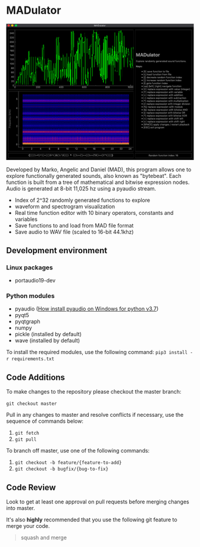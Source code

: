 # MADulator

![Image of MADultor UI](https://github.com/Markobozic/MADulator/blob/master/img/MadulatorUI.png)

Developed by Marko, Angelic and Daniel (MAD), this program allows one to explore functionally generated sounds, also known as "bytebeat". Each function is built from a tree of mathematical and bitwise expression nodes. Audio is generated at 8-bit 11,025 hz using a pyaudio stream.

* Index of 2^32 randomly generated functions to explore
* waveform and spectrogram visualization
* Real time function editor with 10 binary operators, constants and variables
* Save functions to and load from MAD file format
* Save audio to WAV file (scaled to 16-bit 44.1khz)

## Development environment

### Linux packages
* portaudio19-dev

### Python modules
* pyaudio ([How install pyaudio on Windows for python v3.7](https://stackoverflow.com/questions/54998028/how-do-i-install-pyaudio-on-python-3-7))
* pyqt5
* pyqtgraph
* numpy
* pickle (installed by default)
* wave (installed by default)

To install the required modules, use the following command: `pip3 install -r requirements.txt`

## Code Additions

To make changes to the repository please checkout the master branch:

```git checkout master```

Pull in any changes to master and resolve conflicts if necessary, use the sequence of commands below:

1. ```git fetch```
2. ```git pull```

To branch off master, use one of the following commands:

1. ```git checkout -b feature/{feature-to-add}```
2. ```git checkout -b bugfix/{bug-to-fix}```

## Code Review

Look to get at least one approval on pull requests before merging changes into master. 

It's also **highly** recommended that you use the following git feature to merge your code.

> squash and merge
